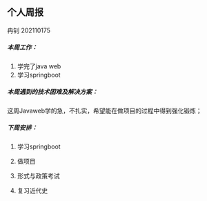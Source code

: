 ## 个人周报

冉钊 202110175

##### 本周工作：

1. 学完了java web
1. 学习springboot

##### 本周遇到的技术困难及解决方案：

这周Javaweb学的急，不扎实，希望能在做项目的过程中得到强化锻炼；

##### 下周安排：

1. 学习springboot

2. 做项目
3. 形式与政策考试
4. 复习近代史






